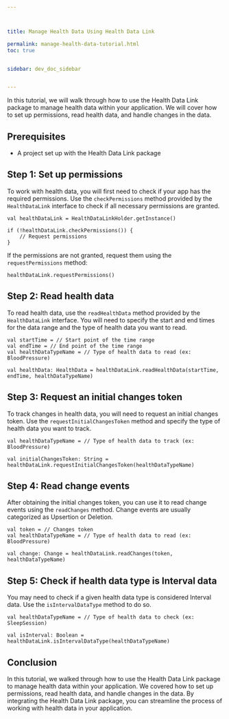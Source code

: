 ```yaml
---



title: Manage Health Data Using Health Data Link

permalink: manage-health-data-tutorial.html
toc: true


sidebar: dev_doc_sidebar


---
```





In this tutorial, we will walk through how to use the Health Data Link package to manage health data within your application. We will cover how to set up permissions, read health data, and handle changes in the data.

## Prerequisites

- A project set up with the Health Data Link package

## Step 1: Set up permissions

To work with health data, you will first need to check if your app has the required permissions. Use the `checkPermissions` method provided by the `HealthDataLink` interface to check if all necessary permissions are granted.

```
val healthDataLink = HealthDataLinkHolder.getInstance()

if (!healthDataLink.checkPermissions()) {
    // Request permissions
}
```

If the permissions are not granted, request them using the `requestPermissions` method:

```
healthDataLink.requestPermissions()
```

## Step 2: Read health data

To read health data, use the `readHealthData` method provided by the `HealthDataLink` interface. You will need to specify the start and end times for the data range and the type of health data you want to read.

```
val startTime = // Start point of the time range
val endTime = // End point of the time range
val healthDataTypeName = // Type of health data to read (ex: BloodPressure)

val healthData: HealthData = healthDataLink.readHealthData(startTime, endTime, healthDataTypeName)
```

## Step 3: Request an initial changes token

To track changes in health data, you will need to request an initial changes token. Use the `requestInitialChangesToken` method and specify the type of health data you want to track.

```
val healthDataTypeName = // Type of health data to track (ex: BloodPressure)

val initialChangesToken: String = healthDataLink.requestInitialChangesToken(healthDataTypeName)
```

## Step 4: Read change events

After obtaining the initial changes token, you can use it to read change events using the `readChanges` method. Change events are usually categorized as Upsertion or Deletion.

```
val token = // Changes token
val healthDataTypeName = // Type of health data to read (ex: BloodPressure)

val change: Change = healthDataLink.readChanges(token, healthDataTypeName)
```

## Step 5: Check if health data type is Interval data

You may need to check if a given health data type is considered Interval data. Use the `isIntervalDataType` method to do so.

```
val healthDataTypeName = // Type of health data to check (ex: SleepSession)

val isInterval: Boolean = healthDataLink.isIntervalDataType(healthDataTypeName)
```

## Conclusion

In this tutorial, we walked through how to use the Health Data Link package to manage health data within your application. We covered how to set up permissions, read health data, and handle changes in the data. By integrating the Health Data Link package, you can streamline the process of working with health data in your application.
